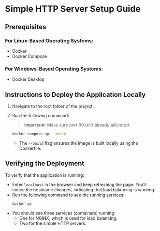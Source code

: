 # Simple HTTP Server Setup Guide

## Prerequisites

### For Linux-Based Operating Systems:
- Docker
- Docker Compose

### For Windows-Based Operating Systems:
- Docker Desktop

## Instructions to Deploy the Application Locally

1. Navigate to the root folder of the project.
2. Run the following command:
   > **Important:** Make sure port 80 isn't already allocated.

   ```bash
   docker compose up --build
   ```
   - The `--build` flag ensures the image is built locally using the Dockerfile.

## Verifying the Deployment

To verify that the application is running:

- Enter `localhost` in the browser and keep refreshing the page. You'll notice the hostname changes, indicating that load balancing is working.
- Run the following command to see the running services:
  ```bash
  docker ps
  ```
- You should see three services (containers) running:
  - One for NGINX, which is used for load balancing.
  - Two for the simple HTTP servers.

